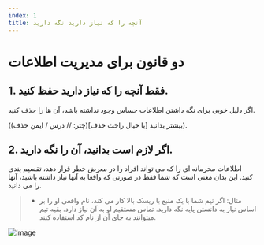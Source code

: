 ```yaml
---
index: 1
title: آنچه را که نیاز دارید نگه دارید
---
```

# دو قانون برای مدیریت اطلاعات

## 1. فقط آنچه را که نیاز دارید حفظ کنید.

اگر دلیل خوبی برای نگه داشتن اطلاعات حساس وجود نداشته باشد، آن ها را حذف کنید.

(بیشتر بدانید [با خیال راحت حذف](چتر: // درس / ایمن حذف)).

## 2. اگر لازم است بدانید، آن را نگه دارید.

اطلاعات محرمانه ای را که می تواند افراد را در معرض خطر قرار دهد، تقسیم بندی کنید. این بدان معنی است که شما فقط در صورتی که واقعا به آنها نیاز داشته باشید، آنها را می دانید.

> * مثال: اگر تیم شما با یک منبع با ریسک بالا کار می کند، نام واقعی او را بر اساس نیاز به دانستن پایه نگه دارید. تماس مستقیم او به آن نیاز دارد. بقیه تیم میتوانند به جای آن از نام کد استفاده کنند.

![image](managing_information1.png)